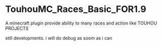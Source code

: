 # TouhouMC_Races_Basic_FOR1.9

A minecraft plugin provide ability to many races and action like TOUHOU PROJECTS

still developments. i will do debug as soom as i can 
